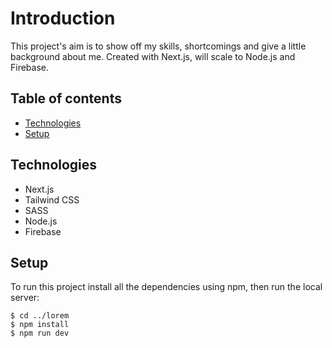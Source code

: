 # Introduction

This project's aim is to show off my skills, shortcomings and give a little background about me.
Created with Next.js, will scale to Node.js and Firebase.

## Table of contents
- [Technologies](#technologies)
- [Setup](#setup)

## Technologies
- Next.js
- Tailwind CSS
- SASS
- Node.js 
- Firebase

## Setup
To run this project install all the dependencies using npm, then run the local server:

```
$ cd ../lorem
$ npm install
$ npm run dev

```
